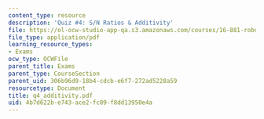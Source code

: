 ```yaml
---
content_type: resource
description: 'Quiz #4: S/N Ratios & Additivity'
file: https://ol-ocw-studio-app-qa.s3.amazonaws.com/courses/16-881-robust-system-design-summer-1998/4b7d622be743ace2fc09f8dd13950e4a_q4_additivity.pdf
file_type: application/pdf
learning_resource_types:
- Exams
ocw_type: OCWFile
parent_title: Exams
parent_type: CourseSection
parent_uid: 306b96d9-18b4-cdcb-e6f7-272ad5228a59
resourcetype: Document
title: q4_additivity.pdf
uid: 4b7d622b-e743-ace2-fc09-f8dd13950e4a
---
```


